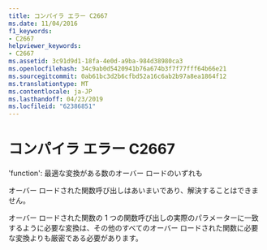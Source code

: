 ```yaml
---
title: コンパイラ エラー C2667
ms.date: 11/04/2016
f1_keywords:
- C2667
helpviewer_keywords:
- C2667
ms.assetid: 3c91d9d1-18fa-4e0d-a9ba-984d38980ca3
ms.openlocfilehash: 34c9ab0d5420941b76a674b3f7f77fff64b66e21
ms.sourcegitcommit: 0ab61bc3d2b6cfbd52a16c6ab2b97a8ea1864f12
ms.translationtype: MT
ms.contentlocale: ja-JP
ms.lasthandoff: 04/23/2019
ms.locfileid: "62386851"
---
```

# <a name="compiler-error-c2667"></a>コンパイラ エラー C2667

'function': 最適な変換がある数のオーバー ロードのいずれも

オーバー ロードされた関数呼び出しはあいまいであり、解決することはできません。

オーバー ロードされた関数の 1 つの関数呼び出しの実際のパラメーターに一致するように必要な変換は、その他のすべてのオーバー ロードされた関数に必要な変換よりも厳密である必要があります。
